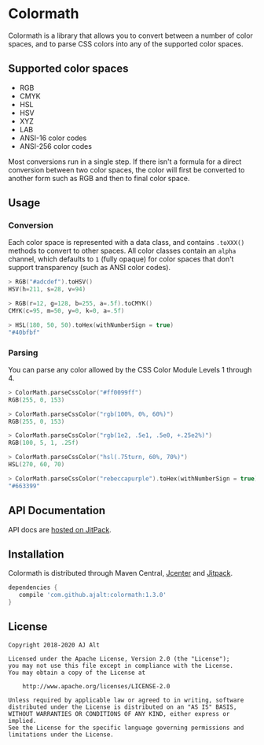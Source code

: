 # Colormath

Colormath is a library that allows you to convert between a number of color spaces, and to parse CSS
colors into any of the supported color spaces.

## Supported color spaces

* RGB
* CMYK
* HSL
* HSV
* XYZ
* LAB
* ANSI-16 color codes
* ANSI-256 color codes

Most conversions run in a single step. If there isn't a formula for a
direct conversion between two color spaces, the color will first be
converted to another form such as RGB and then to final color space.

## Usage

### Conversion

Each color space is represented with a data class, and contains
`.toXXX()` methods to convert to other spaces. All color classes contain an `alpha` channel, which
defaults to `1` (fully opaque) for color spaces that don't support transparency (such as ANSI color
codes).

```kotlin
> RGB("#adcdef").toHSV()
HSV(h=211, s=28, v=94)

> RGB(r=12, g=128, b=255, a=.5f).toCMYK()
CMYK(c=95, m=50, y=0, k=0, a=.5f)

> HSL(180, 50, 50).toHex(withNumberSign = true)
"#40bfbf"
```

### Parsing

You can parse any color allowed by the CSS Color Module Levels 1 through 4.

```kotlin
> ColorMath.parseCssColor("#ff0099ff")
RGB(255, 0, 153)

> ColorMath.parseCssColor("rgb(100%, 0%, 60%)")
RGB(255, 0, 153)

> ColorMath.parseCssColor("rgb(1e2, .5e1, .5e0, +.25e2%)")
RGB(100, 5, 1, .25f)

> ColorMath.parseCssColor("hsl(.75turn, 60%, 70%)")
HSL(270, 60, 70)

> ColorMath.parseCssColor("rebeccapurple").toHex(withNumberSign = true)
"#663399"
``` 

## API Documentation

API docs are [hosted on JitPack](https://jitpack.io/com/github/ajalt/colormath/1.3.0/javadoc/).

## Installation

Colormath is distributed through Maven Central,
[Jcenter](https://bintray.com/ajalt/maven/colormath) and
[Jitpack](https://jitpack.io/#ajalt/colormath).

```groovy
dependencies {
   compile 'com.github.ajalt:colormath:1.3.0'
}
```

## License

    Copyright 2018-2020 AJ Alt

    Licensed under the Apache License, Version 2.0 (the "License");
    you may not use this file except in compliance with the License.
    You may obtain a copy of the License at

        http://www.apache.org/licenses/LICENSE-2.0

    Unless required by applicable law or agreed to in writing, software
    distributed under the License is distributed on an "AS IS" BASIS,
    WITHOUT WARRANTIES OR CONDITIONS OF ANY KIND, either express or implied.
    See the License for the specific language governing permissions and
    limitations under the License.

